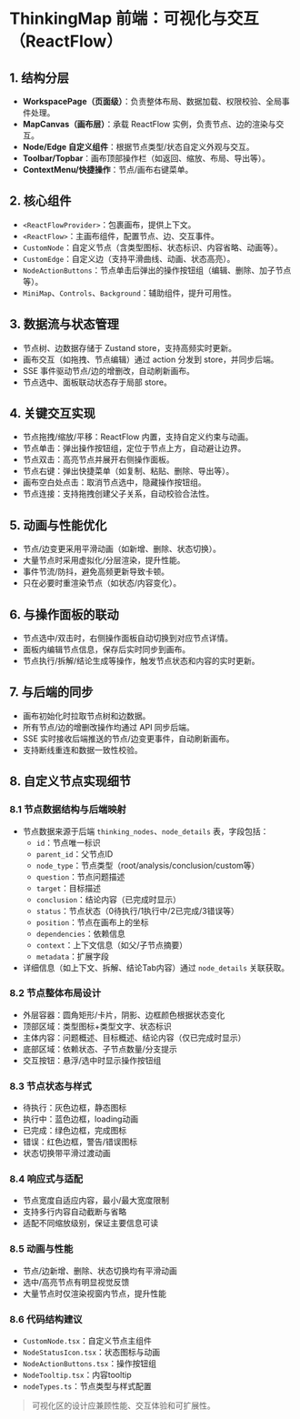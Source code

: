 # ThinkingMap 前端：可视化与交互（ReactFlow）

## 1. 结构分层
- **WorkspacePage（页面级）**：负责整体布局、数据加载、权限校验、全局事件处理。
- **MapCanvas（画布层）**：承载 ReactFlow 实例，负责节点、边的渲染与交互。
- **Node/Edge 自定义组件**：根据节点类型/状态自定义外观与交互。
- **Toolbar/Topbar**：画布顶部操作栏（如返回、缩放、布局、导出等）。
- **ContextMenu/快捷操作**：节点/画布右键菜单。

## 2. 核心组件
- `<ReactFlowProvider>`：包裹画布，提供上下文。
- `<ReactFlow>`：主画布组件，配置节点、边、交互事件。
- `CustomNode`：自定义节点（含类型图标、状态标识、内容省略、动画等）。
- `CustomEdge`：自定义边（支持平滑曲线、动画、状态高亮）。
- `NodeActionButtons`：节点单击后弹出的操作按钮组（编辑、删除、加子节点等）。
- `MiniMap`、`Controls`、`Background`：辅助组件，提升可用性。

## 3. 数据流与状态管理
- 节点树、边数据存储于 Zustand store，支持高频实时更新。
- 画布交互（如拖拽、节点编辑）通过 action 分发到 store，并同步后端。
- SSE 事件驱动节点/边的增删改，自动刷新画布。
- 节点选中、面板联动状态存于局部 store。

## 4. 关键交互实现
- 节点拖拽/缩放/平移：ReactFlow 内置，支持自定义约束与动画。
- 节点单击：弹出操作按钮组，定位于节点上方，自动避让边界。
- 节点双击：高亮节点并展开右侧操作面板。
- 节点右键：弹出快捷菜单（如复制、粘贴、删除、导出等）。
- 画布空白处点击：取消节点选中，隐藏操作按钮组。
- 节点连接：支持拖拽创建父子关系，自动校验合法性。

## 5. 动画与性能优化
- 节点/边变更采用平滑动画（如新增、删除、状态切换）。
- 大量节点时采用虚拟化/分层渲染，提升性能。
- 事件节流/防抖，避免高频更新导致卡顿。
- 只在必要时重渲染节点（如状态/内容变化）。

## 6. 与操作面板的联动
- 节点选中/双击时，右侧操作面板自动切换到对应节点详情。
- 面板内编辑节点信息，保存后实时同步到画布。
- 节点执行/拆解/结论生成等操作，触发节点状态和内容的实时更新。

## 7. 与后端的同步
- 画布初始化时拉取节点树和边数据。
- 所有节点/边的增删改操作均通过 API 同步后端。
- SSE 实时接收后端推送的节点/边变更事件，自动刷新画布。
- 支持断线重连和数据一致性校验。

## 8. 自定义节点实现细节
### 8.1 节点数据结构与后端映射
- 节点数据来源于后端 `thinking_nodes`、`node_details` 表，字段包括：
  - `id`：节点唯一标识
  - `parent_id`：父节点ID
  - `node_type`：节点类型（root/analysis/conclusion/custom等）
  - `question`：节点问题描述
  - `target`：目标描述
  - `conclusion`：结论内容（已完成时显示）
  - `status`：节点状态（0待执行/1执行中/2已完成/3错误等）
  - `position`：节点在画布上的坐标
  - `dependencies`：依赖信息
  - `context`：上下文信息（如父/子节点摘要）
  - `metadata`：扩展字段
- 详细信息（如上下文、拆解、结论Tab内容）通过 `node_details` 关联获取。

### 8.2 节点整体布局设计
- 外层容器：圆角矩形/卡片，阴影、边框颜色根据状态变化
- 顶部区域：类型图标+类型文字、状态标识
- 主体内容：问题概述、目标概述、结论内容（仅已完成时显示）
- 底部区域：依赖状态、子节点数量/分支提示
- 交互按钮：悬浮/选中时显示操作按钮组

### 8.3 节点状态与样式
- 待执行：灰色边框，静态图标
- 执行中：蓝色边框，loading动画
- 已完成：绿色边框，完成图标
- 错误：红色边框，警告/错误图标
- 状态切换带平滑过渡动画

### 8.4 响应式与适配
- 节点宽度自适应内容，最小/最大宽度限制
- 支持多行内容自动截断与省略
- 适配不同缩放级别，保证主要信息可读

### 8.5 动画与性能
- 节点/边新增、删除、状态切换均有平滑动画
- 选中/高亮节点有明显视觉反馈
- 大量节点时仅渲染视窗内节点，提升性能

### 8.6 代码结构建议
- `CustomNode.tsx`：自定义节点主组件
- `NodeStatusIcon.tsx`：状态图标与动画
- `NodeActionButtons.tsx`：操作按钮组
- `NodeTooltip.tsx`：内容tooltip
- `nodeTypes.ts`：节点类型与样式配置

> 可视化区的设计应兼顾性能、交互体验和可扩展性。 
